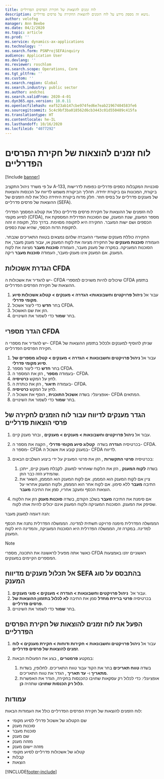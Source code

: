 ```yaml
---
title: לוח זמנים להוצאות של חקירת הפרסים הפדרליים
description: נושא זה מספק מידע על לוח הזמנים להוצאות החקירה על פרסים פדרליים.
author: velofog
manager: Ann Beebe
ms.date: 04/2/2020
ms.topic: article
ms.prod: ''
ms.service: dynamics-ax-applications
ms.technology: ''
ms.search.form: PSNProjSEFAinquiry
audience: Application User
ms.devlang: ''
ms.reviewer: roschlom
ms.search.scope: Operations, Core
ms.tgt_pltfrm: ''
ms.custom: ''
ms.search.region: Global
ms.search.industry: public sector
ms.author: andchoi
ms.search.validFrom: 2020-4-01
ms.dyn365.ops.version: 10.0.11
ms.openlocfilehash: eaf523ab147cbe974fed6e7eab21967404583fe6
ms.sourcegitcommit: 5c4c9bf3ba018562d6cb3443c01d550489c415fa
ms.translationtype: HT
ms.contentlocale: he-IL
ms.lasthandoff: 10/16/2020
ms.locfileid: "4077292"
---
```

# <a name="schedule-of-expenditures-of-federal-awards-inquiry"></a>לוח זמנים להוצאות של חקירת הפרסים הפדרליים

[!include [banner](../includes/banner.md)]

על פי משרד ניהול התקציב A-133, סוכנויות המקבלות כספים פדרליים כפופות לדרישות ביקורת, המכונות גם ביקורת יחידה. תהליך הביקורת משמש לדיווח על הכנסות והוצאות של מענקים פדרליים על בסיס חוזר. חלק מדוח ביקורת היחידה כולל את לוח הזמנים של ההוצאות של פרסים פדרליים (SEFA).

לוח הזמנים של ההוצאות על חקירת פרסים פדרליים כולל את קטלוג המסמך הפדרלי לסיוע מקומי (CFDA), מספר המענק, שנת המענק, שם הסוכנות הפדרלית המספקת את הכספים ושם ישות המעבר. החקירה היא לתקופה מסוימת. בדרך כלל, תקופה זו זהה לתקופת הדוח הכספי, שהיא שנת כספים.

החקירה כוללת מענקים שמועדי ההעברה שלהם נמצאים בטווח התאריכים שנבחר. העמודה **סוכנות מענקים** של החקירה מציגה את לקוח המענק או, עבור מענק מעבר, את הסוכנות המעניקה. במקרה של מענק מעבר, העמודה **סוכנות מעבר** מציגה את לקוח המענק. אם המענק אינו מענק-מעבר, העמודה **סוכנות מעבר** ריקה.

## <a name="set-up-the-cfda-clusters"></a>הגדרת אשכולות CFDA

יש להגדיר את אשכולות ה- CFDA שיכולים להיות משויכים למספרי CFDA בתזמון ההוצאות של חקירת הפרסים הפדרליים.

1. עבור אל **ניהול פרויקטים וחשבונאות\> הגדרה \> מענקים \> קטלוג אשכולות סיוע מקומי פדרלי**.
2. בחר **חדש** כדי ליצור אשכול CFDA.
3. הזן את שם האשכול.
4. בחר **שמור** כדי לשמור את השינויים.

## <a name="set-up-cfda-numbers"></a>הגדר מספרי CFDA

יש להגדיר את מספרי ה- CFDA שניתן להוסיף למענקים ולכלול בתזמון ההוצאות של חקירת הפרסים הפדרליים.

1. עבור אל **ניהול פרויקטים וחשבונאות \> הגדרה \> מענקים \> קטלוג מספרים של סיוע מקומי פדרלי**.
2. בחר **חדש** כדי ליצור מספר CFDA.
3. בעמודה **מספר** , הזן את המספר ה- CFDA.
4. לחץ על המקש **כרטיסיה**.
5. בעמודה **תיאור** , הזן את כותרת ה- CFDA.
6. לחץ על המקש **כרטיסיה**.
7. אופציונלי: בשדה **אשכול התוכנית** , הוסף את אשכול ה- CFDA המתאים.
8. בחר **שמור** כדי לשמור את השינויים.

## <a name="set-up-grants-to-report-for-the-schedule-of-expenditures-of-federal-awards-inquiry"></a>הגדר מענקים לדיווח עבור לוח הזמנים לחקירה של פרסי הוצאות פדרליים

1. עבור אל **ניהול פרויקטים וחשבונאות \> מענקים \> מענקים** , ובחר מענק קיים.
2. בכרטיסיה **הגדרה** בשדה  **קטלוג סיוע מקומי פדרלי** , הקצה את מספר ה- CFDA. מספר ה- CFDA במענק קובע את אשכול ה- CFDA לדיווח.
3. בכרטיסיה **פרטי התקשרות** , הזן את פרטי המעניק על ידי ביצוע השלבים הבאים:

    1. בשדה **לקוח המענק** , הזן את הלקוח שאחראי למענק. לקבלת מענק קיים, ייתכן שהמידע הזה כבר הוזן.
    2. ציין אם לקוח המענק הוא המממן. אם לקוח המענק הוא המממן, השאר את התיבה **מעבר** ללא סימון. אם לקוח אחר הוא המממן, ולקוח המענק אחראי על הוצאות הכסף ומעקב אחריו, סמן את התיבה **מעבר**.

4. אם סימנת את התיבה **מעבר** בשלב הקודם, בשדה **סוכנות מענק** הזן את הלקוח שסיפק את המענק. הסוכנות המעניקה ולקוח המענק אינם יכולים להיות אותו לקוח.

הנה דוגמה למענק מעבר:

הממשלה הפדרלית מימנה פרויקט תשתית למדינה. הממשלה הפדרלית נתנה את הכסף למדינה. במקרה זה, הממשלה הפדרלית היא הסוכנות המעניקה, והמדינה היא לקוח המענק.

> [!NOTE] 
> כאשר אתה מפעיל לראשונה את התכונה, מספרי CFDA ראשוניים יוזנו באמצעות המספרים הקיימים במענקים.

## <a name="exclude-grants-from-sefa-reporting-based-on-the-grant-type"></a>אל תכלול מענקים מדיווח SEFA בהתבסס על סוג המענק

1. עבור אל  **ניהול פרויקטים וחשבונאות \> הגדרה \> מענקים \> סוגי מענקים**.
2. בכרטיסיה **פרטי ברירת מחדל** סמן את התיבה **לא לכלול בתזמון ההוצאות של פרסים פדרליים**.
3. בחר **שמור** כדי לשמור את השינויים.

## <a name="run-the-schedule-of-expenditures-of-federal-awards-inquiry"></a>הפעל את לוח זמנים להוצאות של חקירת הפרסים הפדרליים

1. עבור אל **ניהול פרויקטים וחשבונאות \> חקירות ודוחות \> חקירת מענקים \> לוח זמנים להוצאות של פרסים פדרליים**.
2. במקטע **פרמטרים** , בצע את הפעולות הבאות:

    1. בשדה **טווח תאריכים** בחר את הקוד עבור טווח התאריכים. לחלופין, בשדות **מתאריך** ו- **עד תאריך** , הגדר את טווח התאריכים.
    2. אופציונלי: כדי לכלול רק עסקאות שחויבו כהכנסות בחקירה, הגדר את האפשרות **כלול רק הכנסות שחויבו** שתהיה **כן**.

## <a name="columns"></a>עמודות

לוח הזמנים להוצאות של חקירת הפרסים הפדרליים כולל את העמודות הבאות:

- שם הקטלוג של אשכול פדרלי לסיוע מקומי
- סוכנות מענק
- סוכנות מעבר
- שם מענק
- מזהה מענק
- מזהה יישום מענק
- קטלוג של אשכולות פדרליים לסיוע מקומי
- קבלות
- הוצאות


[!INCLUDE[footer-include](../includes/footer-banner.md)]